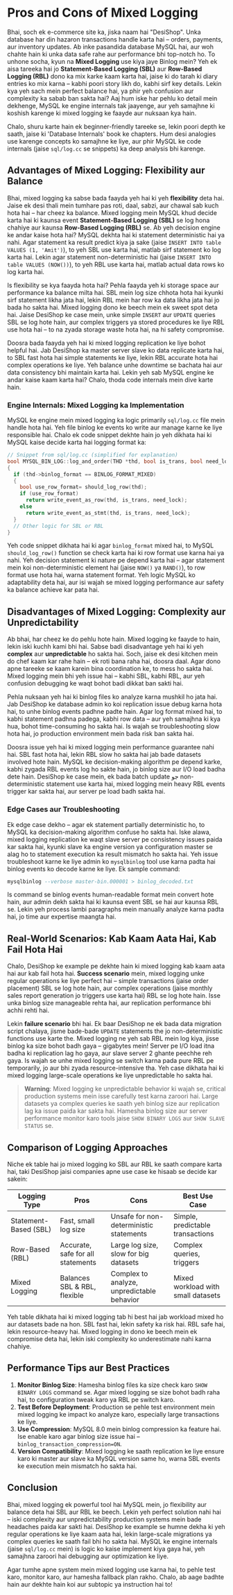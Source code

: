 # Pros and Cons of Mixed Logging

Bhai, soch ek e-commerce site ka, jiska naam hai "DesiShop". Unka database har din hazaron transactions handle karta hai – orders, payments, aur inventory updates. Ab inke pasandida database MySQL hai, aur woh chahte hain ki unka data safe rahe aur performance bhi top-notch ho. To unhone socha, kyun na **Mixed Logging** use kiya jaye Binlog mein? Yeh ek aisa tareeka hai jo **Statement-Based Logging (SBL)** aur **Row-Based Logging (RBL)** dono ka mix karke kaam karta hai, jaise ki do tarah ki diary entries ko mix karna – kabhi poori story likh do, kabhi sirf key details. Lekin kya yeh sach mein perfect balance hai, ya phir yeh confusion aur complexity ka sabab ban sakta hai? Aaj hum iske har pehlu ko detail mein dekhenge, MySQL ke engine internals tak jaayenge, aur yeh samajhne ki koshish karenge ki mixed logging ke faayde aur nuksaan kya hain.

Chalo, shuru karte hain ek beginner-friendly tareeke se, lekin poori depth ke saath, jaise ki 'Database Internals' book ke chapters. Hum desi analogies use karenge concepts ko samajhne ke liye, aur phir MySQL ke code internals (jaise `sql/log.cc` se snippets) ka deep analysis bhi karenge.

## Advantages of Mixed Logging: Flexibility aur Balance

Bhai, mixed logging ka sabse bada faayda yeh hai ki yeh **flexibility** deta hai. Jaise ek desi thali mein tumhare pas roti, daal, sabzi, aur chawal sab kuch hota hai – har cheez ka balance. Mixed logging mein MySQL khud decide karta hai ki kaunsa event **Statement-Based Logging (SBL)** se log hona chahiye aur kaunsa **Row-Based Logging (RBL)** se. Ab yeh decision engine ke andar kaise hota hai? MySQL dekhta hai ki statement deterministic hai ya nahi. Agar statement ka result predict kiya ja sake (jaise `INSERT INTO table VALUES (1, 'Amit')`), to yeh SBL use karta hai, matlab sirf statement ko log karta hai. Lekin agar statement non-deterministic hai (jaise `INSERT INTO table VALUES (NOW())`), to yeh RBL use karta hai, matlab actual data rows ko log karta hai.

Is flexibility se kya faayda hota hai? Pehla faayda yeh ki storage space aur performance ka balance milta hai. SBL mein log size chhota hota hai kyunki sirf statement likha jata hai, lekin RBL mein har row ka data likha jata hai jo bada ho sakta hai. Mixed logging dono ke beech mein ek sweet spot deta hai. Jaise DesiShop ke case mein, unke simple `INSERT` aur `UPDATE` queries SBL se log hote hain, aur complex triggers ya stored procedures ke liye RBL use hota hai – to na zyada storage waste hota hai, na hi safety compromise.

Doosra bada faayda yeh hai ki mixed logging replication ke liye bohot helpful hai. Jab DesiShop ka master server slave ko data replicate karta hai, to SBL fast hota hai simple statements ke liye, lekin RBL accurate hota hai complex operations ke liye. Yeh balance unhe downtime se bachata hai aur data consistency bhi maintain karta hai. Lekin yeh sab MySQL engine ke andar kaise kaam karta hai? Chalo, thoda code internals mein dive karte hain.

### Engine Internals: Mixed Logging ka Implementation

MySQL ke engine mein mixed logging ka logic primarily `sql/log.cc` file mein handle hota hai. Yeh file binlog ke events ko write aur manage karne ke liye responsible hai. Chalo ek code snippet dekhte hain jo yeh dikhata hai ki MySQL kaise decide karta hai logging format ka:

```c
// Snippet from sql/log.cc (simplified for explanation)
bool MYSQL_BIN_LOG::log_and_order(THD *thd, bool is_trans, bool need_lock)
{
  if (thd->binlog_format == BINLOG_FORMAT_MIXED)
  {
    bool use_row_format= should_log_row(thd);
    if (use_row_format)
      return write_event_as_row(thd, is_trans, need_lock);
    else
      return write_event_as_stmt(thd, is_trans, need_lock);
  }
  // Other logic for SBL or RBL
}
```

Yeh code snippet dikhata hai ki agar `binlog_format` mixed hai, to MySQL `should_log_row()` function se check karta hai ki row format use karna hai ya nahi. Yeh decision statement ki nature pe depend karta hai – agar statement mein koi non-deterministic element hai (jaise `NOW()` ya `RAND()`), to row format use hota hai, warna statement format. Yeh logic MySQL ko adaptability deta hai, aur isi wajah se mixed logging performance aur safety ka balance achieve kar pata hai.

## Disadvantages of Mixed Logging: Complexity aur Unpredictability

Ab bhai, har cheez ke do pehlu hote hain. Mixed logging ke faayde to hain, lekin iski kuchh kami bhi hai. Sabse badi disadvantage yeh hai ki yeh **complex** aur **unpredictable** ho sakta hai. Soch, jaise ek desi kitchen mein do chef kaam kar rahe hain – ek roti bana raha hai, doosra daal. Agar dono apne tareeke se kaam karein bina coordination ke, to mess ho sakta hai. Mixed logging mein bhi yeh issue hai – kabhi SBL, kabhi RBL, aur yeh confusion debugging ke waqt bohot badi dikkat ban sakti hai.

Pehla nuksaan yeh hai ki binlog files ko analyze karna mushkil ho jata hai. Jab DesiShop ke database admin ko koi replication issue debug karna hota hai, to unhe binlog events padhne padte hain. Agar log format mixed hai, to kabhi statement padhna padega, kabhi row data – aur yeh samajhna ki kya hua, bohot time-consuming ho sakta hai. Is wajah se troubleshooting slow hota hai, jo production environment mein bada risk ban sakta hai.

Doosra issue yeh hai ki mixed logging mein performance guarantee nahi hai. SBL fast hota hai, lekin RBL slow ho sakta hai jab bade datasets involved hote hain. MySQL ke decision-making algorithm pe depend karke, kabhi zygada RBL events log ho sakte hain, jo binlog size aur I/O load badha dete hain. DesiShop ke case mein, ek bada batch update جو non-deterministic statement use karta hai, mixed logging mein heavy RBL events trigger kar sakta hai, aur server pe load badh sakta hai.

### Edge Cases aur Troubleshooting

Ek edge case dekho – agar ek statement partially deterministic ho, to MySQL ka decision-making algorithm confuse ho sakta hai. Iske alawa, mixed logging replication ke waqt slave server pe consistency issues paida kar sakta hai, kyunki slave ka engine version ya configuration master se alag ho to statement execution ka result mismatch ho sakta hai. Yeh issue troubleshoot karne ke liye admin ko `mysqlbinlog` tool use karna padta hai binlog events ko decode karne ke liye. Ek sample command:

```sql
mysqlbinlog --verbose master-bin.000001 > binlog_decoded.txt
```

Is command se binlog events human-readable format mein convert hote hain, aur admin dekh sakta hai ki kaunsa event SBL se hai aur kaunsa RBL se. Lekin yeh process lambi paragraphs mein manually analyze karna padta hai, jo time aur expertise maangta hai.

## Real-World Scenarios: Kab Kaam Aata Hai, Kab Fail Hota Hai

Chalo, DesiShop ke example pe dekhte hain ki mixed logging kab kaam aata hai aur kab fail hota hai. **Success scenario** mein, mixed logging unke regular operations ke liye perfect hai – simple transactions (jaise order placement) SBL se log hote hain, aur complex operations (jaise monthly sales report generation jo triggers use karta hai) RBL se log hote hain. Isse unka binlog size manageable rehta hai, aur replication performance bhi achhi rehti hai.

Lekin **failure scenario** bhi hai. Ek baar DesiShop ne ek bada data migration script chalaya, jisme bade-bade `UPDATE` statements the jo non-deterministic functions use karte the. Mixed logging ne yeh sab RBL mein log kiya, jisse binlog ka size bohot badh gaya – gigabytes mein! Server pe I/O load itna badha ki replication lag ho gaya, aur slave server 2 ghante peechhe reh gaya. Is wajah se unhe mixed logging se switch karna pada pure RBL pe temporarily, jo aur bhi zyada resource-intensive tha. Yeh case dikhata hai ki mixed logging large-scale operations ke liye unpredictable ho sakta hai.

> **Warning**: Mixed logging ke unpredictable behavior ki wajah se, critical production systems mein isse carefully test karna zaroori hai. Large datasets ya complex queries ke saath yeh binlog size aur replication lag ka issue paida kar sakta hai. Hamesha binlog size aur server performance monitor karo tools jaise `SHOW BINARY LOGS` aur `SHOW SLAVE STATUS` se.

## Comparison of Logging Approaches

Niche ek table hai jo mixed logging ko SBL aur RBL ke saath compare karta hai, taki DesiShop jaisi companies apne use case ke hisaab se decide kar sakein:

| **Logging Type**       | **Pros**                                      | **Cons**                                      | **Best Use Case**                     |
|-------------------------|----------------------------------------------|----------------------------------------------|---------------------------------------|
| Statement-Based (SBL)   | Fast, small log size                        | Unsafe for non-deterministic statements      | Simple, predictable transactions     |
| Row-Based (RBL)         | Accurate, safe for all statements           | Large log size, slow for big datasets        | Complex queries, triggers            |
| Mixed Logging           | Balances SBL & RBL, flexible                | Complex to analyze, unpredictable behavior   | Mixed workload with small datasets   |

Yeh table dikhata hai ki mixed logging tab hi best hai jab workload mixed ho aur datasets bade na hon. SBL fast hai, lekin safety ka risk hai. RBL safe hai, lekin resource-heavy hai. Mixed logging in dono ke beech mein ek compromise deta hai, lekin iski complexity ko underestimate nahi karna chahiye.

## Performance Tips aur Best Practices

1. **Monitor Binlog Size**: Hamesha binlog files ka size check karo `SHOW BINARY LOGS` command se. Agar mixed logging se size bohot badh raha hai, to configuration tweak karo ya RBL pe switch karo.
2. **Test Before Deployment**: Production se pehle test environment mein mixed logging ke impact ko analyze karo, especially large transactions ke liye.
3. **Use Compression**: MySQL 8.0 mein binlog compression ka feature hai. Ise enable karo agar binlog size issue hai – `binlog_transaction_compression=ON`.
4. **Version Compatibility**: Mixed logging ke saath replication ke liye ensure karo ki master aur slave ka MySQL version same ho, warna SBL events ke execution mein mismatch ho sakta hai.

## Conclusion

Bhai, mixed logging ek powerful tool hai MySQL mein, jo flexibility aur balance deta hai SBL aur RBL ke beech. Lekin yeh perfect solution nahi hai – iski complexity aur unpredictability production systems mein bade headaches paida kar sakti hai. DesiShop ke example se humne dekha ki yeh regular operations ke liye kaam aata hai, lekin large-scale migrations ya complex queries ke saath fail bhi ho sakta hai. MySQL ke engine internals (jaise `sql/log.cc` mein) is logic ko kaise implement kiya gaya hai, yeh samajhna zaroori hai debugging aur optimization ke liye.

Agar tumhe apne system mein mixed logging use karna hai, to pehle test karo, monitor karo, aur hamesha fallback plan rakho. Chalo, ab aage badhte hain aur dekhte hain koi aur subtopic ya instruction hai to!
